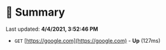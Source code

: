 # 📖 Summary
Last updated: **4/4/2021, 3:52:46 PM**

- `GET` [https://google.com](https://google.com) - **Up** (127ms)
